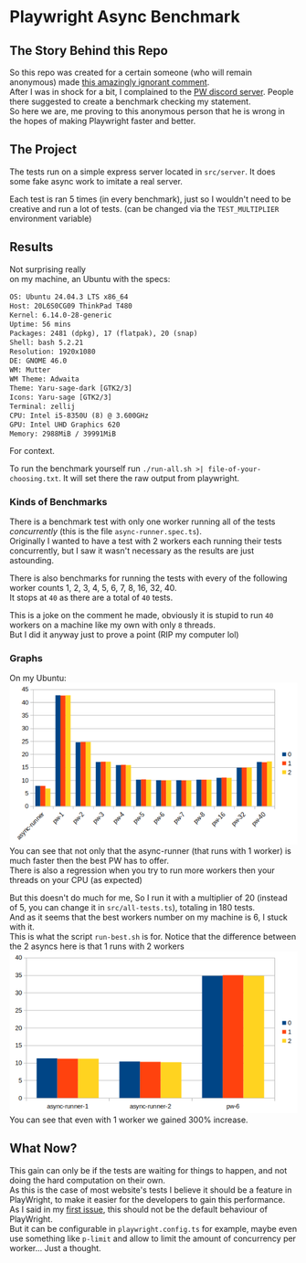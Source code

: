 # Playwright Async Benchmark 

## The Story Behind this Repo
So this repo was created for a certain someone (who will remain anonymous) made [this amazingly ignorant comment](https://github.com/microsoft/playwright/issues/37062#issuecomment-3193733984).\
After I was in shock for a bit, I complained to the [PW discord server](https://discord.com/channels/807756831384403968/1405813451179294731). People there suggested to create a benchmark checking my statement. \
So here we are, me proving to this anonymous person that he is wrong in the hopes of making Playwright faster and better.

## The Project
The tests run on a simple express server located in `src/server`. It does some fake async work to imitate a real server.

Each test is ran 5 times (in every benchmark), just so I wouldn't need to be creative and run a lot of tests. (can be
changed via the `TEST_MULTIPLIER` environment variable)

## Results
Not surprising really\
on my machine, an Ubuntu with the specs:
```
OS: Ubuntu 24.04.3 LTS x86_64
Host: 20L6S0CG09 ThinkPad T480
Kernel: 6.14.0-28-generic
Uptime: 56 mins
Packages: 2481 (dpkg), 17 (flatpak), 20 (snap)
Shell: bash 5.2.21
Resolution: 1920x1080
DE: GNOME 46.0
WM: Mutter
WM Theme: Adwaita
Theme: Yaru-sage-dark [GTK2/3]
Icons: Yaru-sage [GTK2/3]
Terminal: zellij
CPU: Intel i5-8350U (8) @ 3.600GHz
GPU: Intel UHD Graphics 620
Memory: 2988MiB / 39991MiB
```
For context.

To run the benchmark yourself run `./run-all.sh >| file-of-your-choosing.txt`.
It will set there the raw output from playwright.

### Kinds of Benchmarks
There is a benchmark test with only one worker running all of the tests _concurrently_ (this is the file `async-runner.spec.ts`).\
Originally I wanted to have a test with 2 workers each running their tests concurrently, but I saw it wasn't necessary
as the results are just astounding.

There is also benchmarks for running the tests with every of the following worker counts 
1, 2, 3, 4, 5, 6, 7, 8, 16, 32, 40. \
It stops at `40` as there are a total of `40` tests.

This is a joke on the comment he made, obviously it is stupid to run `40` workers on a machine like my own with only `8` threads.\
But I did it anyway just to prove a point (RIP my computer lol)

### Graphs
On my Ubuntu: \
![ubuntu-chrome-all](./images/ubuntu-chrome-all.png) \
You can see that not only that the async-runner (that runs with 1 worker) is much faster then the best PW has to offer.\
There is also a regression when you try to run more workers then your threads on your CPU (as expected)

But this doesn't do much for me, So I run it with a multiplier of 20 (instead of 5, you can change it in `src/all-tests.ts`), totaling in 180 tests. \
And as it seems that the best workers number on my machine is 6, I stuck with it. \
This is what the script `run-best.sh` is for. Notice that the difference between the 2 asyncs here is that 1 runs with 2 workers \
![ubuntu-chrome-best](./images/ubuntu-chrome-best.png) \
You can see that even with 1 worker we gained 300% increase.

## What Now?
This gain can only be if the tests are waiting for things to happen, and not doing the hard computation on their own. \
As this is the case of most website's tests I believe it should be a feature in PlayWright, to make it easier for the developers to gain this performance. \
As I said in my [first issue](https://github.com/microsoft/playwright/issues/36900), this should not be the default
behaviour of PlayWright. \
But it can be configurable in `playwright.config.ts` for example, maybe even use something like `p-limit` and allow to
limit the amount of concurrency per worker... Just a thought.


